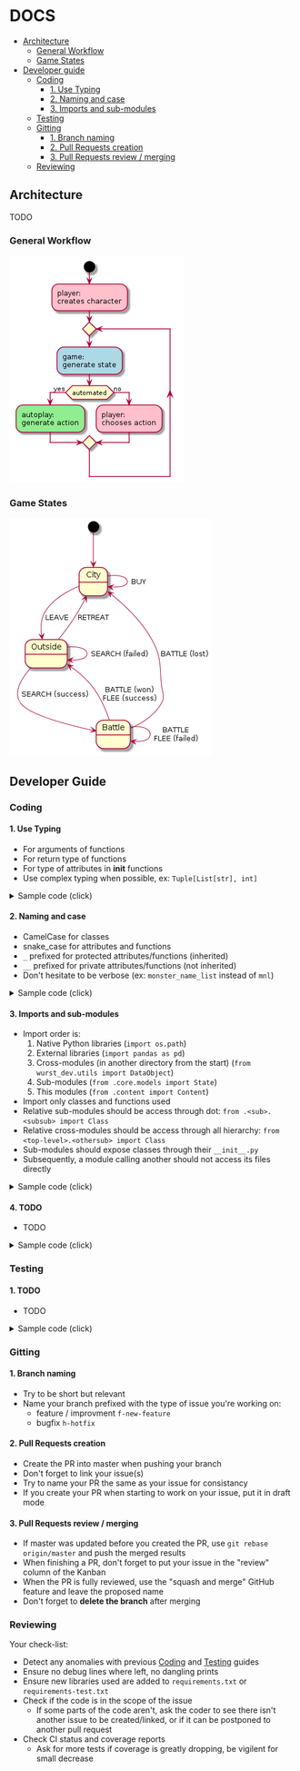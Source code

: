 # DOCS

* [Architecture](#architecture)
  * [General Workflow](#general-workflow)
  * [Game States](#game-states)
* [Developer guide](#developer-guide)
  * [Coding](#coding)
    * [1. Use Typing](#1-use-typing)
    * [2. Naming and case](#2-naming-and-case)
    * [3. Imports and sub-modules](#3-imports-and-sub-modules)
  * [Testing](#testing)
  * [Gitting](#gitting)
    * [1. Branch naming](#1-branch-naming)
    * [2. Pull Requests creation](#2-pull-requests-creation)
    * [3. Pull Requests review / merging](#3-pull-requests-review--merging)
  * [Reviewing](#reviewing)

## Architecture

TODO

### General Workflow

![](./diagrams/general_workflow.png)

### Game States

![](./diagrams/game_states.png)

## Developer Guide

### Coding

#### 1. Use Typing

* For arguments of functions
* For return type of functions
* For type of attributes in __init__ functions
* Use complex typing when possible, ex: `Tuple[List[str], int]`

<details><summary>Sample code (click)</summary>
<p>

**wrong**
	
```python
class NameClass:
	def __init__(self, name):
		self.name = name
	
	def get_prefixed(self, prefix=""):
		return f"{prefix} {self.name}".strip()
	
	def get_chars(self):
		return self.name.split("")

```
	
**good**
	
```python
from typing import List

class NameClass:
	def __init__(self, name: str) -> None:
		self.name: str = name
	
	def get_prefixed(self, prefix: str="") -> str:
		return f"{prefix} {self.name}".strip()
	
	def get_chars(self) -> List[str]:
		return self.name.split("")
```

</p>
</details>

#### 2. Naming and case

* CamelCase for classes
* snake_case for attributes and functions
* `_` prefixed for protected attributes/functions (inherited)
* `__` prefixed for private attributes/functions (not inherited)
* Don't hesitate to be verbose (ex: `monster_name_list` instead of `mnl`)
  
<details><summary>Sample code (click)</summary>
<p>
	
**wrong**
	
```python
from typing import List, Any

class Value_Class:
	def __init__(self, v: Any) -> None:
		self.v = None

	def get(self) -> Any:
		return self.v

	def set(self, v: Any) -> None:
		self.v = v


class Name_Class(Value_Class):
	def __init__(self, Name: str) -> None:
		super().__init__(Name)
	
	def getPrefixed(self, p: str="") -> str:
		return f"{p} {self.get()}".strip()
```
	
**good**
	
```python
from typing import List, Any

class ValueClass:
	def __init__(self, value: Any) -> None:
		self.__internal_value = None

	def _get_value(self) -> Any:
		return self.__internal_value

	def _set_value(self, value: Any) -> None:
		self.__internal_value = value


class NameClass(ValueClass):
	def __init__(self, name: str) -> None:
		super().__init__(name)
	
	def get_prefixed(self, prefix: str="") -> str:
		return f"{prefix} {self._get_value()}".strip()
```
</p>
</details>

#### 3. Imports and sub-modules

* Import order is:
  1. Native Python libraries (`import os.path`)
  2. External libraries (`import pandas as pd`)
  3. Cross-modules (in another directory from the start) (`from wurst_dev.utils import DataObject`)
  4. Sub-modules (`from .core.models import State`)
  5. This modules (`from .content import Content`)
* Import only classes and functions used
* Relative sub-modules should be access through dot: `from .<sub>.<subsub> import Class`
* Relative cross-modules should be access through all hierarchy: `from <top-level>.<othersub> import Class`
* Sub-modules should expose classes through their `__init__.py`
* Subsequently, a module calling  another should not access its files directly

<details><summary>Sample code (click)</summary>
<p>

files:
```
└─ src
   └─ wurst_quest
      ├─ __init__.py
      ├─ core
      │  ├─ __init__.py
      │  ├─ class1.py
      │  └─ models
      │     ├─ __init__.py
      │     └─ class2.py
      └─ utils
         ├─ __init__.py
         └─ utils.py
```

**wrong**

`src/wurst_quest/core/class1.py`
	
```python
from .models.class2 import *
import os.path
from ...utils.utils import *

def Class1:
	def __init__(self) -> None:
		os.path.join(util_function())
		self.class2 = Class2()
```
	
`src/wurst_quest/core/models/class2.py`
	
```python
def Class2:
	pass
```
	
`src/wurst_quest/utils/utils.py`
	
```python
def util_function():
	pass
```
	
**good**

`src/wurst_quest/core/__init__.py`
	
```python
from .class1 import Class1
```
	
`src/wurst_quest/core/class1.py`
	
```python
import os.path

from wurst_quest.utils import util_function
	
from .models import Class2

def Class1:
	def __init__(self) -> None:
		os.path.join(util_function())
		self.class2 = Class2()
```
	
`src/wurst_quest/core/models/__init__.py`
	
```python
from .class2 import Class2
```
	
`src/wurst_quest/core/models/class2.py`
	
```python
def Class2:
	pass
```
	
`src/wurst_quest/utils/__init__.py`
	
```python
from .utils import util_function
```
	
`src/wurst_quest/utils/utils.py`
	
```python
def util_function():
	pass
```

</p>
</details>

#### 4. TODO

* TODO

<details><summary>Sample code (click)</summary>
<p>

**wrong**

```python

```

**good**

```python

```

</p>
</details>

### Testing

#### 1. TODO

* TODO

<details><summary>Sample code (click)</summary>
<p>

**wrong**

```python

```

**good**

```python

```

</p>
</details>

### Gitting

#### 1. Branch naming

* Try to be short but relevant
* Name your branch prefixed with the type of issue you're working on:
   * feature / improvment `f-new-feature`
   * bugfix `h-hotfix`

#### 2. Pull Requests creation

* Create the PR into master when pushing your branch
* Don't forget to link your issue(s)
* Try to name your PR the same as your issue for consistancy
* If you create your PR when starting to work on your issue, put it in draft mode

#### 3. Pull Requests review / merging

* If master was updated before you created the PR, use `git rebase origin/master` and push the merged results
* When finishing a PR, don't forget to put your issue in the "review" column of the Kanban
* When the PR is fully reviewed, use the "squash and merge" GitHub feature and leave the proposed name
* Don't forget to __delete the branch__ after merging

### Reviewing

Your check-list:

* Detect any anomalies with previous [Coding](#coding) and [Testing](#testing) guides 
* Ensure no debug lines where left, no dangling prints
* Ensure new libraries used are added to `requirements.txt` or `requirements-test.txt`
* Check if the code is in the scope of the issue
   * If some parts of the code aren't, ask the coder to see there isn't another issue to be created/linked, or if it can be postponed to another pull request
* Check CI status and coverage reports
   * Ask for more tests if coverage is greatly dropping, be vigilent for small decrease
